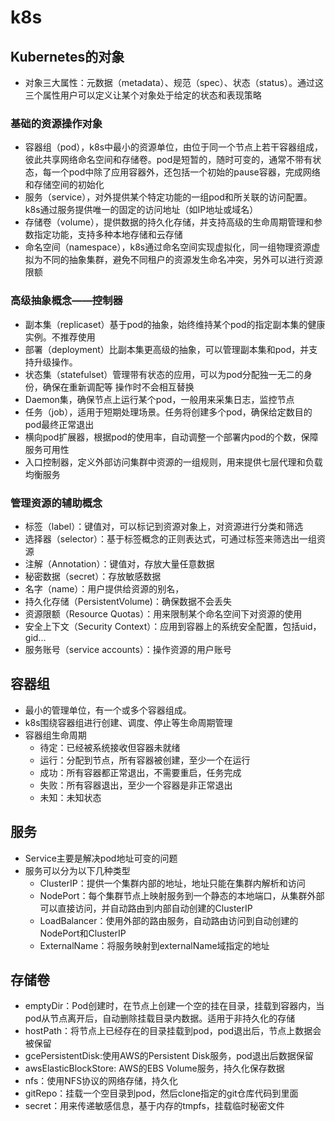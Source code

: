 # k8s

## Kubernetes的对象
- 对象三大属性：元数据（metadata）、规范（spec）、状态（status）。通过这三个属性用户可以定义让某个对象处于给定的状态和表现策略

### 基础的资源操作对象
- 容器组（pod），k8s中最小的资源单位，由位于同一个节点上若干容器组成，彼此共享网络命名空间和存储卷。pod是短暂的，随时可变的，通常不带有状态，每一个pod中除了应用容器外，还包括一个初始的pause容器，完成网络和存储空间的初始化
- 服务（service），对外提供某个特定功能的一组pod和所关联的访问配置。k8s通过服务提供唯一的固定的访问地址（如IP地址或域名）
- 存储卷（volume），提供数据的持久化存储，并支持高级的生命周期管理和参数指定功能，支持多种本地存储和云存储
- 命名空间（namespace），k8s通过命名空间实现虚拟化，同一组物理资源虚拟为不同的抽象集群，避免不同租户的资源发生命名冲突，另外可以进行资源限额

### 高级抽象概念——控制器
- 副本集（replicaset）基于pod的抽象，始终维持某个pod的指定副本集的健康实例。不推荐使用
- 部署（deployment）比副本集更高级的抽象，可以管理副本集和pod，并支持升级操作。
- 状态集（statefulset）管理带有状态的应用，可以为pod分配独一无二的身份，确保在重新调配等
操作时不会相互替换
- Daemon集，确保节点上运行某个pod，一般用来采集日志，监控节点
- 任务（job），适用于短期处理场景。任务将创建多个pod，确保给定数目的pod最终正常退出
- 横向pod扩展器，根据pod的使用率，自动调整一个部署内pod的个数，保障服务可用性
- 入口控制器，定义外部访问集群中资源的一组规则，用来提供七层代理和负载均衡服务

### 管理资源的辅助概念
- 标签（label）：键值对，可以标记到资源对象上，对资源进行分类和筛选
- 选择器（selector）：基于标签概念的正则表达式，可通过标签来筛选出一组资源
- 注解（Annotation）：键值对，存放大量任意数据
- 秘密数据（secret）：存放敏感数据
- 名字（name）：用户提供给资源的别名，
- 持久化存储（PersistentVolume)：确保数据不会丢失
- 资源限额（Resource Quotas）：用来限制某个命名空间下对资源的使用
- 安全上下文（Security Context）：应用到容器上的系统安全配置，包括uid，gid...
- 服务账号（service accounts）：操作资源的用户账号

## 容器组
- 最小的管理单位，有一个或多个容器组成。
- k8s围绕容器组进行创建、调度、停止等生命周期管理
- 容器组生命周期
    - 待定：已经被系统接收但容器未就绪
    - 运行：分配到节点，所有容器被创建，至少一个在运行
    - 成功：所有容器都正常退出，不需要重启，任务完成
    - 失败：所有容器退出，至少一个容器是非正常退出
    - 未知：未知状态
    
## 服务
- Service主要是解决pod地址可变的问题
- 服务可以分为以下几种类型
    - ClusterIP：提供一个集群内部的地址，地址只能在集群内解析和访问
    - NodePort：每个集群节点上映射服务到一个静态的本地端口，从集群外部可以直接访问，并自动路由到内部自动创建的ClusterIP
    - LoadBalancer：使用外部的路由服务，自动路由访问到自动创建的NodePort和ClusterIP
    - ExternalName：将服务映射到externalName域指定的地址

## 存储卷
- emptyDir：Pod创建时，在节点上创建一个空的挂在目录，挂载到容器内，当pod从节点离开后，自动删除挂载目录内数据。适用于非持久化的存储
- hostPath：将节点上已经存在的目录挂载到pod，pod退出后，节点上数据会被保留
- gcePersistentDisk:使用AWS的Persistent Disk服务，pod退出后数据保留
- awsElasticBlockStore: AWS的EBS Volume服务，持久化保存数据
- nfs：使用NFS协议的网络存储，持久化
- gitRepo：挂载一个空目录到pod，然后clone指定的git仓库代码到里面
- secret：用来传递敏感信息，基于内存的tmpfs，挂载临时秘密文件